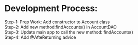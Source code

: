 # Development Process:
Step-1: Prep Work: Add constructor to Account class <br>
Step-2: Add new method:findAccounts() in AccountDAO<br>
Step-3: Update main app to call the new method: findAccounts()<br>
Step-4: Add @AfteReturning advice
